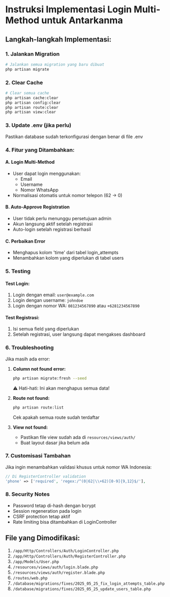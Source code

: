 # Instruksi Implementasi Login Multi-Method untuk Antarkanma

## Langkah-langkah Implementasi:

### 1. Jalankan Migration
```bash
# Jalankan semua migration yang baru dibuat
php artisan migrate
```

### 2. Clear Cache
```bash
# Clear semua cache
php artisan cache:clear
php artisan config:clear
php artisan route:clear
php artisan view:clear
```

### 3. Update .env (jika perlu)
Pastikan database sudah terkonfigurasi dengan benar di file .env

### 4. Fitur yang Ditambahkan:

#### A. Login Multi-Method
- User dapat login menggunakan:
  - Email
  - Username  
  - Nomor WhatsApp
- Normalisasi otomatis untuk nomor telepon (62 → 0)

#### B. Auto-Approve Registration
- User tidak perlu menunggu persetujuan admin
- Akun langsung aktif setelah registrasi
- Auto-login setelah registrasi berhasil

#### C. Perbaikan Error
- Menghapus kolom 'time' dari tabel login_attempts
- Menambahkan kolom yang diperlukan di tabel users

### 5. Testing

#### Test Login:
1. Login dengan email: `user@example.com`
2. Login dengan username: `johndoe`
3. Login dengan nomor WA: `081234567890` atau `+6281234567890`

#### Test Registrasi:
1. Isi semua field yang diperlukan
2. Setelah registrasi, user langsung dapat mengakses dashboard

### 6. Troubleshooting

Jika masih ada error:

1. **Column not found error:**
   ```bash
   php artisan migrate:fresh --seed
   ```
   ⚠️ Hati-hati: Ini akan menghapus semua data!

2. **Route not found:**
   ```bash
   php artisan route:list
   ```
   Cek apakah semua route sudah terdaftar

3. **View not found:**
   - Pastikan file view sudah ada di `resources/views/auth/`
   - Buat layout dasar jika belum ada

### 7. Customisasi Tambahan

Jika ingin menambahkan validasi khusus untuk nomor WA Indonesia:
```php
// Di RegisterController validation
'phone' => ['required', 'regex:/^(0|62|\\+62)[0-9]{9,12}$/'],
```

### 8. Security Notes

- Password tetap di-hash dengan bcrypt
- Session regeneration pada login
- CSRF protection tetap aktif
- Rate limiting bisa ditambahkan di LoginController

## File yang Dimodifikasi:

1. `/app/Http/Controllers/Auth/LoginController.php`
2. `/app/Http/Controllers/Auth/RegisterController.php`
3. `/app/Models/User.php`
4. `/resources/views/auth/login.blade.php`
5. `/resources/views/auth/register.blade.php`
6. `/routes/web.php`
7. `/database/migrations/fixes/2025_05_25_fix_login_attempts_table.php`
8. `/database/migrations/fixes/2025_05_25_update_users_table.php`

